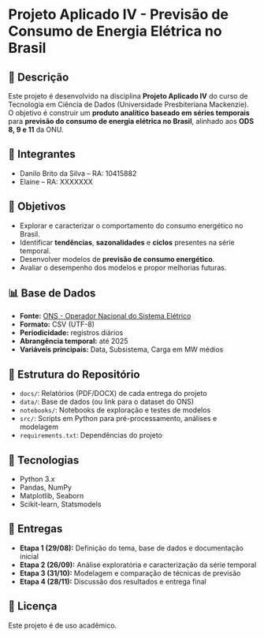 # Projeto Aplicado IV - Previsão de Consumo de Energia Elétrica no Brasil

## 📌 Descrição
Este projeto é desenvolvido na disciplina **Projeto Aplicado IV** do curso de Tecnologia em Ciência de Dados (Universidade Presbiteriana Mackenzie).  
O objetivo é construir um **produto analítico baseado em séries temporais** para **previsão do consumo de energia elétrica no Brasil**, alinhado aos **ODS 8, 9 e 11** da ONU.

## 👥 Integrantes
- Danilo Brito da Silva – RA: 10415882  
- Elaine – RA: XXXXXXX  

## 🎯 Objetivos
- Explorar e caracterizar o comportamento do consumo energético no Brasil.  
- Identificar **tendências**, **sazonalidades** e **ciclos** presentes na série temporal.  
- Desenvolver modelos de **previsão de consumo energético**.  
- Avaliar o desempenho dos modelos e propor melhorias futuras.  

## 📊 Base de Dados
- **Fonte:** [ONS - Operador Nacional do Sistema Elétrico](https://dados.ons.org.br/dataset/carga-energia)  
- **Formato:** CSV (UTF-8)  
- **Periodicidade:** registros diários  
- **Abrangência temporal:** até 2025  
- **Variáveis principais:** Data, Subsistema, Carga em MW médios  

## 📂 Estrutura do Repositório
- `docs/`: Relatórios (PDF/DOCX) de cada entrega do projeto  
- `data/`: Base de dados (ou link para o dataset do ONS)  
- `notebooks/`: Notebooks de exploração e testes de modelos  
- `src/`: Scripts em Python para pré-processamento, análises e modelagem  
- `requirements.txt`: Dependências do projeto  

## 🚀 Tecnologias
- Python 3.x  
- Pandas, NumPy  
- Matplotlib, Seaborn  
- Scikit-learn, Statsmodels  

## 📅 Entregas
- **Etapa 1 (29/08):** Definição do tema, base de dados e documentação inicial  
- **Etapa 2 (26/09):** Análise exploratória e caracterização da série temporal  
- **Etapa 3 (31/10):** Modelagem e comparação de técnicas de previsão  
- **Etapa 4 (28/11):** Discussão dos resultados e entrega final  

## 📜 Licença
Este projeto é de uso acadêmico.  

